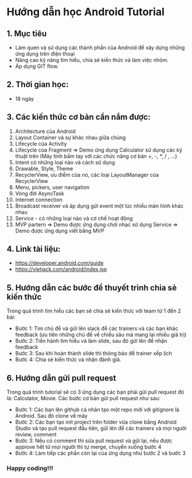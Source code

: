 # Hướng dẫn học Android Tutorial

## 1. Mục tiêu
- Làm quen và sử dụng các thành phần của Android để xây dựng những ứng dụng trên điện thoại
- Nâng cao kỹ năng tìm hiểu, chia sẻ kiến thức và làm việc nhóm.
- Áp dụng GIT flow.

## 2. Thời gian học:
- 18 ngày

## 3. Các kiến thức cơ bản cần nắm được:
1. Architecture của Android
2. Layout Container và sự khác nhau giữa chúng
3. Lifecycle của Activity
4. Lifecycle của Fragment
    => Demo ứng dụng Calculator sử dụng các kỹ thuật trên (Máy tính bấm tay với các chức năng cơ bản +, -, *, / , ...)
5. Intent có những loại nào và cách sử dụng
6. Drawable, Style, Theme
7. RecyclerView, ưu điểm của nó, các loại LayoutManager của RecyclerView
8. Menu, pickers, user navigation
9. Vòng đời AsyncTask
10. Internet connection
11. Broadcast receiver và áp dụng gửi event một lúc nhiều màn hình khác nhau
12. Service - có những loại nào và cơ chế hoạt động
13. MVP partern
     => Demo được ứng dụng chơi nhạc sử dụng Service
     => Demo được ứng dụng viết bằng MVP
     
## 4. Link tài liệu:

- https://developer.android.com/guide
- https://vietjack.com/android/index.jsp


## 5. Hướng dẫn các bước để thuyết trình chia sẻ kiến thức
Trong quá trình tìm hiểu các bạn sẽ chia sẻ kiến thức với team từ 1 đến 2 bài:
* Bước 1: Tìm chủ đề và gửi lên slack để các trainers và các bạn khác feedback (ưu tiên những chủ đề về chiều sâu mà mang lại nhiều giá trị)
* Bước 2: Tiến hành tìm hiểu và làm slide, sau đó gửi lên để nhận feedback
* Bước 3: Sau khi hoàn thành slide thì thông báo để trainer xếp lịch
* Bước 4: Chia sẻ kiến thức và nhận đánh giá.

## 6. Hướng dẫn gửi pull request
Trong quá trình tutorial sẽ có 3 ứng dụng các bạn phải gửi pull request đó là: Calculator, Movie. Các bước cơ bản gửi pull request như sau:
* Bước 1: Các bạn lên github cá nhân tạo một repo mới với gitignore là Android. Sau đó clone về máy
* Bước 2: Các bạn tạo init project trên folder vừa clone bằng Android Studio và tạo pull request đầu tiên, gửi lên để các trainers và mọi người review, comment
* Bước 3: Nếu có comment thì sửa pull request và gửi lại, nếu được approve hết từ mọi người thì tự merge, chuyển xuống bước 4
* Bước 4: Làm tiếp các phần còn lại của ứng dụng như bước 2 và bước 3

### Happy coding!!!
